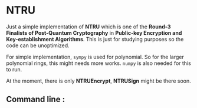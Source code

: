# NTRU
Just a simple implementation of **NTRU** which is one of the **Round-3 Finalists of Post-Quantum Cryptography** in **Public-key Encryption and Key-establishment Algorithms**. This is just for studying purposes so the code can be unoptimized.

For simple implementation, `sympy` is used for polynomial. So for the larger polynomial rings, this might needs more works. `numpy` is also needed for this to run.

At the moment, there is only **NTRUEncrypt**, **NTRUSign** might be there soon.

Command line :
- 
